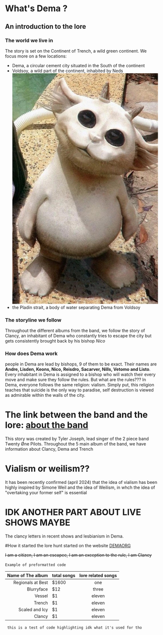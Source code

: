 # What's Dema ?
## An introduction to the lore
### The world we live in
The story is set on the Continent of Trench, a wild green continent. We focus more on a few locations: 
- Dema, a circular cement city situated in the South of the continent
- Voldsoy, a wild part of the continent, inhabited by Neds
  ![this is a Ned, he's cute, basically a white furry creature with antlers, he's about 45cm tall](Twentyonepilots/Ned.jpg) 
- the Pladin strait, a body of water separating Dema from Voldsoy


### The storyline we follow
Throughout the different albums from the band, we follow the story of Clancy, an inhabitant of Dema who constantly tries to escape the city but gets consistently brought back by his bishop *Nico*

### How does Dema work
people in Dema are lead by bishops, 9 of them to be exact. Their names are __Andre, Lisden, Keons, Nico, Reisdro, Sacarver, Nills, Vetomo and Listo__.
Every inhabitant in Dema is assigned to a bishop who will watch their every move and make sure they follow the rules.
But what are the rules???
In Dema, everyone follows the same religion: vialism. Simply put, this religion teaches that suicide is the only way to paradise, self destruction is viewed as admirable within the walls of the city. 

# The link between the band and the lore:  [about the band](Twentyonepilots/theband.md)
This story was created by Tyler Joseph, lead singer of the 2 piece band Twenty Øne Pilots. Throughout the 5 main album of the band, we have information about Clancy, Dema and Trench
# Vialism or weilism??
It has been recently confirmed (april 2024) that the idea of vialism has been highly inspired by Simone Weil and the idea of Weilism, in whch the idea of "overtaking your former self" is essential

#  IDK ANOTHER PART ABOUT LIVE SHOWS MAYBE
The clancy letters in recent shows and lesbianism in Dema. 

#How it started
the lore hunt started on the website [DEMAORG](http://dmaorg.info/found/15398642_14/clancy.html)

~~I am a citizen, I am an escapee, I am an exception to the rule, I am Clancy~~

`Example of preformatted code`


Name of The album    | total songs  | lore related songs 
---------:| :----- |:-----:
Regionals at Best  |  $1600 | one
Blurryface   |    $12 | three
Vessel      |     $1 | eleven
Trench    |     $1 | eleven
Scaled and Icy    |     $1 | eleven
Clancy      |     $1 | eleven

<code> this is a test of code highlighting idk what it's used for tho <code>
